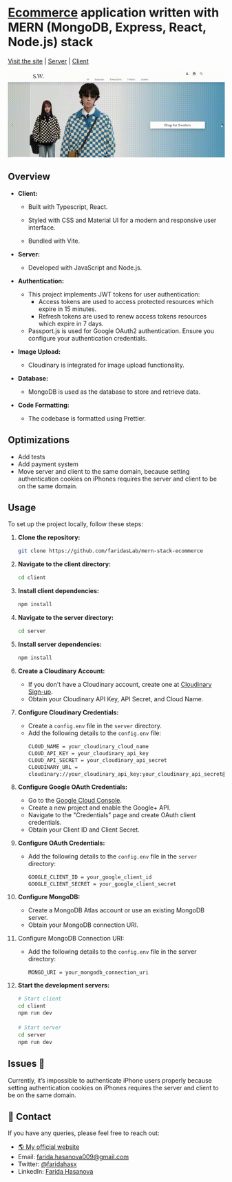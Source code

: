 # [Ecommerce](https://sw-shop.netlify.app/) application written with MERN (MongoDB, Express, React, Node.js) stack

[Visit the site](https://sw-shop.netlify.app/) | [Server](https://github.com/faridahasx/mern-stack-ecommerce/tree/main/server) | [Client](https://github.com/faridahasx/mern-stack-ecommerce/tree/main/client)

![Project gif](https://github.com/faridahasx/mern-stack-ecommerce/blob/main/project.gif)

## Overview

- **Client:**

  - Built with Typescript, React.

  - Styled with CSS and Material UI for a modern and responsive user interface.

  - Bundled with Vite.

- **Server:**

  - Developed with JavaScript and Node.js.

- **Authentication:**

  - This project implements JWT tokens for user authentication:
    - Access tokens are used to access protected resources which expire in 15 minutes.
    - Refresh tokens are used to renew access tokens resources which expire in 7 days.
  - Passport.js is used for Google OAuth2 authentication. Ensure you configure your authentication credentials.

- **Image Upload:**

  - Cloudinary is integrated for image upload functionality.

- **Database:**

  - MongoDB is used as the database to store and retrieve data.

- **Code Formatting:**
  - The codebase is formatted using Prettier.

## Optimizations
- Add tests
- Add payment system
- Move server and client to the same domain, because setting authentication cookies on iPhones requires the server and client to be on the same domain.


## Usage

To set up the project locally, follow these steps:

1. **Clone the repository:**

   ```bash
   git clone https://github.com/faridasLab/mern-stack-ecommerce
   ```

2. **Navigate to the client directory:**

   ```bash
   cd client
   ```

3. **Install client dependencies:**

   ```bash
   npm install
   ```

4. **Navigate to the server directory:**

   ```bash
   cd server
   ```

5. **Install server dependencies:**

   ```bash
   npm install
   ```

6. **Create a Cloudinary Account:**

   - If you don't have a Cloudinary account, create one at [Cloudinary Sign-up](https://cloudinary.com/users/register).
   - Obtain your Cloudinary API Key, API Secret, and Cloud Name.

7. **Configure Cloudinary Credentials:**

   - Create a `config.env` file in the `server` directory.
   - Add the following details to the `config.env` file:
     ```env
     CLOUD_NAME = your_cloudinary_cloud_name
     CLOUD_API_KEY = your_cloudinary_api_key
     CLOUD_API_SECRET = your_cloudinary_api_secret
     CLOUDINARY_URL = cloudinary://your_cloudinary_api_key:your_cloudinary_api_secret@your_cloudinary_cloud_name
     ```

8. **Configure Google OAuth Credentials:**

   - Go to the [Google Cloud Console](https://console.cloud.google.com/).
   - Create a new project and enable the Google+ API.
   - Navigate to the "Credentials" page and create OAuth client credentials.
   - Obtain your Client ID and Client Secret.

9. **Configure OAuth Credentials:**

   - Add the following details to the `config.env` file in the `server` directory:
     ```env
     GOOGLE_CLIENT_ID = your_google_client_id
     GOOGLE_CLIENT_SECRET = your_google_client_secret
     ```

10. **Configure MongoDB:**

    - Create a MongoDB Atlas account or use an existing MongoDB server.
    - Obtain your MongoDB connection URI.
11. Configure MongoDB Connection URI:
    - Add the following details to the `config.env` file in the server directory:
        ```env
        MONGO_URI = your_mongodb_connection_uri
        ```

11. **Start the development servers:**

    ```bash
    # Start client
    cd client
    npm run dev

    # Start server
    cd server
    npm run dev
    ```



## Issues 📝
Currently, it’s impossible to authenticate iPhone users properly because setting authentication cookies on iPhones requires the server and client to be on the same domain.


## 📇 Contact 

If you have any queries, please feel free to reach out:
- [🌎 My official website](https://faridah.vercel.app)
- Email: farida.hasanova009@gmail.com
- Twitter: [@faridahasx](https://twitter.com/faridahasx)
- LinkedIn: [Farida Hasanova](https://www.linkedin.com/in/faridahasx)




